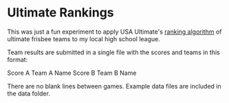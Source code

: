 # Ultimate Rankings

This was just a fun experiment to apply USA Ultimate's [ranking algorithm](http://play.usaultimate.org/teams/events/rankings/#algorithm) of ultimate frisbee teams to my local high school league.

Team results are submitted in a single file with the scores and teams in this format:

Score A
Team A Name
Score B
Team B Name

There are no blank lines between games. Example data files are included in the data folder.


